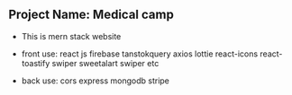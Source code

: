## Project Name: Medical camp 
* This is mern stack website
* front use:
 react js firebase  tanstokquery
 axios lottie react-icons react-toastify 
 swiper sweetalart swiper etc

*   back use: cors express mongodb stripe
   